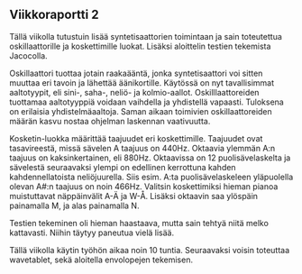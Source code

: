 ## Viikkoraportti 2

Tällä viikolla tutustuin lisää syntetisaattorien toimintaan ja sain toteutettua oskillaattorille ja koskettimille luokat. 
Lisäksi aloittelin testien tekemista Jacocolla.

Oskillaattori tuottaa jotain raakaääntä, jonka syntetisaattori voi sitten muuttaa eri tavoin ja lähettää äänikortille.
Käytössä on nyt tavallisimmat aaltotyypit, eli sini-, saha-, neliö- ja kolmio-aallot. Oskilllaattoreiden tuottamaa aaltotyyppiä
voidaan vaihdella ja yhdistellä vapaasti. Tuloksena on erilaisia yhdistelmäaaltoja. Saman aikaan toimivien oskillaattoreiden määrän
kasvu nostaa ohjelman laskennan vaativuutta.

Kosketin-luokka määrittää taajuudet eri koskettimille. Taajuudet ovat tasavireestä, missä sävelen A taajuus on 440Hz.
Oktaavia ylemmän A:n taajuus on kaksinkertainen, eli 880Hz. Oktaavissa on 12 puolisävelaskelta ja sävelestä seuraavaksi ylempi 
on edellinen kerrottuna kahden kahdennellatoista neliöjuurella. Siis esim. A:ta puolisävelaskeleen yläpuolella olevan A#:n taajuus
on noin 466Hz. Valitsin koskettimiksi hieman pianoa muistuttavat näppäinvälit A-Ä ja W-Å. Lisäksi oktaavin saa ylöspäin painamalla
M, ja alas painamalla N.

Testien tekeminen oli hieman haastaava, mutta sain tehtyä niitä melko kattavasti. Niihin täytyy paneutua vielä lisää.

Tällä viikolla käytin työhön aikaa noin 10 tuntia. Seuraavaksi voisin toteuttaa wavetablet, sekä aloitella envolopejen tekemisen.

